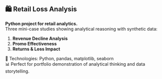 ## 🛍 Retail Loss Analysis

**Python project for retail analytics.**  
Three mini-case studies showing analytical reasoning with synthetic data:

1. **Revenue Decline Analysis**
2. **Promo Effectiveness**
3. **Returns & Loss Impact**

📘 Technologies: Python, pandas, matplotlib, seaborn  
📊 Perfect for portfolio demonstration of analytical thinking and data storytelling.

